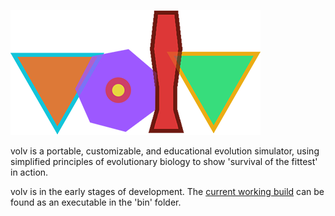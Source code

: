 ![volv](https://github.com/TysonKlein/volv/blob/master/Readme/volv_logo.png)

volv is a portable, customizable, and educational evolution simulator, using simplified principles of evolutionary biology to show 'survival of the fittest' in action.

volv is in the early stages of development. The [current working build](https://github.com/TysonKlein/volv/blob/master/bin/volv.exe) can be found as an executable in the 'bin' folder.
